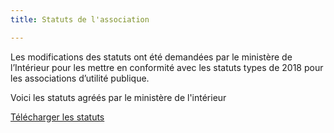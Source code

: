 ```yaml
---
title: Statuts de l'association

---
```

Les modifications des statuts ont été demandées par le ministère de l’Intérieur pour les mettre en conformité avec les statuts types de 2018 pour les associations d’utilité publique.

Voici les statuts agréés par le ministère de l'intérieur

[Télécharger les statuts](/fichiers/statuts-du-7-_09_2020.pdf)